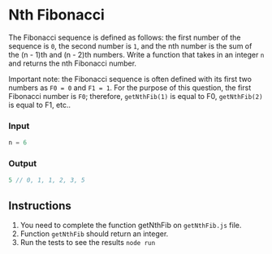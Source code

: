 # Nth Fibonacci
The Fibonacci sequence is defined as follows: the first number of the sequence is `0`, the second number is `1`, and the nth number is the sum of the (n - 1)th and (n - 2)th numbers. Write a function that takes in an integer `n` and returns the nth Fibonacci number.

Important note: the Fibonacci sequence is often defined with its first two numbers as `F0 = 0` and `F1 = 1`. For the purpose of this question, the first Fibonacci number is `F0`; therefore, `getNthFib(1)` is equal to F0, `getNthFib(2)` is equal to F1, etc..

### Input
```js
n = 6
```

### Output
```js
5 // 0, 1, 1, 2, 3, 5
```

## Instructions
1. You need to complete the function getNthFib on `getNthFib.js` file.
2. Function `getNthFib` should return an integer.
3. Run the tests to see the results `node run`